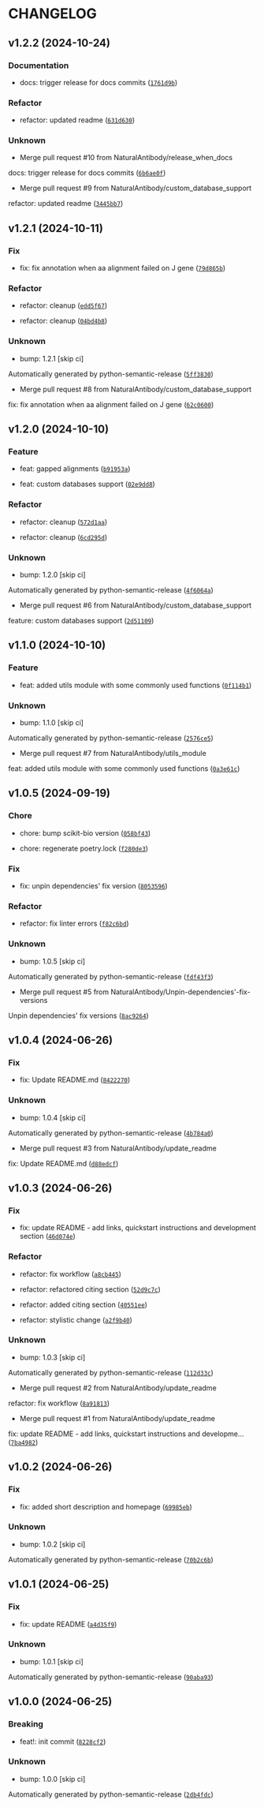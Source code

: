 # CHANGELOG

## v1.2.2 (2024-10-24)

### Documentation

* docs: trigger release for docs commits ([`1761d9b`](https://github.com/NaturalAntibody/riot_na/commit/1761d9b11297a511ba5c90433fbf6adb6a36ec67))

### Refactor

* refactor: updated readme ([`631d630`](https://github.com/NaturalAntibody/riot_na/commit/631d630fe4ad27c6a2252f6e0e4d984f2a2b1114))

### Unknown

* Merge pull request #10 from NaturalAntibody/release_when_docs

docs: trigger release for docs commits ([`6b6ae0f`](https://github.com/NaturalAntibody/riot_na/commit/6b6ae0f58a010ceeb7f86fc0fe02029289f8aa15))

* Merge pull request #9 from NaturalAntibody/custom_database_support

refactor: updated readme ([`3445bb7`](https://github.com/NaturalAntibody/riot_na/commit/3445bb730d6f582b844f734f23afdbc8221af8e5))

## v1.2.1 (2024-10-11)

### Fix

* fix: fix annotation when aa alignment failed on J gene ([`79d865b`](https://github.com/NaturalAntibody/riot_na/commit/79d865b601570e68e784d2f42b847fd026b942de))

### Refactor

* refactor: cleanup ([`edd5f67`](https://github.com/NaturalAntibody/riot_na/commit/edd5f6747205fbb4a66bf6db01408526b6ce52af))

* refactor: cleanup ([`04bd4b8`](https://github.com/NaturalAntibody/riot_na/commit/04bd4b81a68fda7355f4e447ef5a4ebbc448de60))

### Unknown

* bump: 1.2.1 [skip ci]

Automatically generated by python-semantic-release ([`5ff3830`](https://github.com/NaturalAntibody/riot_na/commit/5ff3830068664022f19f5d8be8f90553ff0a15d9))

* Merge pull request #8 from NaturalAntibody/custom_database_support

fix: fix annotation when aa alignment failed on J gene ([`62c0600`](https://github.com/NaturalAntibody/riot_na/commit/62c0600739dd2d89fb83b07f8a8eb7a7dafbdfbf))

## v1.2.0 (2024-10-10)

### Feature

* feat: gapped alignments ([`b91953a`](https://github.com/NaturalAntibody/riot_na/commit/b91953ad287d9e14b0f77461fb986a08612ee7d1))

* feat: custom databases support ([`02e9dd8`](https://github.com/NaturalAntibody/riot_na/commit/02e9dd89cc64a49ed223a1e3d979f0fb9779a6ef))

### Refactor

* refactor: cleanup ([`572d1aa`](https://github.com/NaturalAntibody/riot_na/commit/572d1aaee93d83365ccd94bfdc1af3e511ba88a8))

* refactor: cleanup ([`6cd295d`](https://github.com/NaturalAntibody/riot_na/commit/6cd295deb929c63dccfe642a50228b9ce0b883e9))

### Unknown

* bump: 1.2.0 [skip ci]

Automatically generated by python-semantic-release ([`4f6064a`](https://github.com/NaturalAntibody/riot_na/commit/4f6064aba4b854bafae7aba67941a259bd91864a))

* Merge pull request #6 from NaturalAntibody/custom_database_support

feature: custom databases support ([`2d51109`](https://github.com/NaturalAntibody/riot_na/commit/2d51109ec6fad2801402fac750638f63cd46db9d))

## v1.1.0 (2024-10-10)

### Feature

* feat: added utils module with some commonly used functions ([`0f114b1`](https://github.com/NaturalAntibody/riot_na/commit/0f114b176b926aab7133101b0d0340abc5f42866))

### Unknown

* bump: 1.1.0 [skip ci]

Automatically generated by python-semantic-release ([`2576ce5`](https://github.com/NaturalAntibody/riot_na/commit/2576ce5e9829c58646550b0ca2fc8c25df733391))

* Merge pull request #7 from NaturalAntibody/utils_module

feat: added utils module with some commonly used functions ([`0a3e61c`](https://github.com/NaturalAntibody/riot_na/commit/0a3e61c76d9be0f12b6e18bc55419bbf472ecaab))

## v1.0.5 (2024-09-19)

### Chore

* chore: bump scikit-bio version ([`058bf43`](https://github.com/NaturalAntibody/riot_na/commit/058bf436d5cb8cb2586ad1fc56a1312ca746946c))

* chore: regenerate poetry.lock ([`f280de3`](https://github.com/NaturalAntibody/riot_na/commit/f280de3dced15221c3eec21a019aa167e609da0f))

### Fix

* fix: unpin dependencies&#39; fix version ([`8053596`](https://github.com/NaturalAntibody/riot_na/commit/8053596cacfaca9c7062b1d2180960b083ddd04c))

### Refactor

* refactor: fix linter errors ([`f82c6bd`](https://github.com/NaturalAntibody/riot_na/commit/f82c6bd6320c34f2c29e75071638e23b90408c16))

### Unknown

* bump: 1.0.5 [skip ci]

Automatically generated by python-semantic-release ([`fdf43f3`](https://github.com/NaturalAntibody/riot_na/commit/fdf43f3e91644461c0748f04db731b3d7208996e))

* Merge pull request #5 from NaturalAntibody/Unpin-dependencies&#39;-fix-versions

Unpin dependencies&#39; fix versions ([`8ac9264`](https://github.com/NaturalAntibody/riot_na/commit/8ac9264e5eab9bfe8fcc72efe90733ebd1aa1efa))

## v1.0.4 (2024-06-26)

### Fix

* fix: Update README.md ([`8422270`](https://github.com/NaturalAntibody/riot_na/commit/84222708f7fb1c06cd74d15fb1b057d617242e2d))

### Unknown

* bump: 1.0.4 [skip ci]

Automatically generated by python-semantic-release ([`4b784a0`](https://github.com/NaturalAntibody/riot_na/commit/4b784a089e9a806fb01ced459af2a18278a028c9))

* Merge pull request #3 from NaturalAntibody/update_readme

fix: Update README.md ([`d88edcf`](https://github.com/NaturalAntibody/riot_na/commit/d88edcf143aad49d0b5a0087788d936ae1128524))

## v1.0.3 (2024-06-26)

### Fix

* fix: update README - add links, quickstart instructions and development section ([`46d074e`](https://github.com/NaturalAntibody/riot_na/commit/46d074eac245ef67f3e6ce4c607b90fe94a6c907))

### Refactor

* refactor: fix workflow ([`a8cb445`](https://github.com/NaturalAntibody/riot_na/commit/a8cb4459f9151e98b7d203e0c94ba607d0b58feb))

* refactor: refactored citing section ([`52d9c7c`](https://github.com/NaturalAntibody/riot_na/commit/52d9c7c1d6526c9458089ae27184df78867f0591))

* refactor: added citing section ([`40551ee`](https://github.com/NaturalAntibody/riot_na/commit/40551eef5844eaf40587dadabaff0751441ca1e8))

* refactor: stylistic change ([`a2f9b40`](https://github.com/NaturalAntibody/riot_na/commit/a2f9b403e3d788f368d85ac85e4f742719281798))

### Unknown

* bump: 1.0.3 [skip ci]

Automatically generated by python-semantic-release ([`112d33c`](https://github.com/NaturalAntibody/riot_na/commit/112d33c72217d648dc353098f8cf71949d27b2a5))

* Merge pull request #2 from NaturalAntibody/update_readme

refactor: fix workflow ([`8a91813`](https://github.com/NaturalAntibody/riot_na/commit/8a9181314813f244453b65cdae762b896ac7d625))

* Merge pull request #1 from NaturalAntibody/update_readme

fix: update README - add links, quickstart instructions and developme… ([`7ba4982`](https://github.com/NaturalAntibody/riot_na/commit/7ba4982f8088101c561407f20e950e56a2033b33))

## v1.0.2 (2024-06-26)

### Fix

* fix: added short description and homepage ([`69985eb`](https://github.com/NaturalAntibody/riot_na/commit/69985eb3c6f26e98367636826929a725899c443b))

### Unknown

* bump: 1.0.2 [skip ci]

Automatically generated by python-semantic-release ([`70b2c6b`](https://github.com/NaturalAntibody/riot_na/commit/70b2c6bb03bcda57944b0fbfdcd117d6dafd773e))

## v1.0.1 (2024-06-25)

### Fix

* fix: update README ([`a4d35f9`](https://github.com/NaturalAntibody/riot_na/commit/a4d35f9254c1f5edc911cd4489de326cfda5305b))

### Unknown

* bump: 1.0.1 [skip ci]

Automatically generated by python-semantic-release ([`90aba93`](https://github.com/NaturalAntibody/riot_na/commit/90aba93e8f21c8bc84f15bbf3f42e92aba2a414a))

## v1.0.0 (2024-06-25)

### Breaking

* feat!: init commit ([`8228cf2`](https://github.com/NaturalAntibody/riot_na/commit/8228cf2144a8a348c35c437121954c4797569f2d))

### Unknown

* bump: 1.0.0 [skip ci]

Automatically generated by python-semantic-release ([`2db4fdc`](https://github.com/NaturalAntibody/riot_na/commit/2db4fdc3545e8e1a940f04deda11ad2a7f2926e7))
